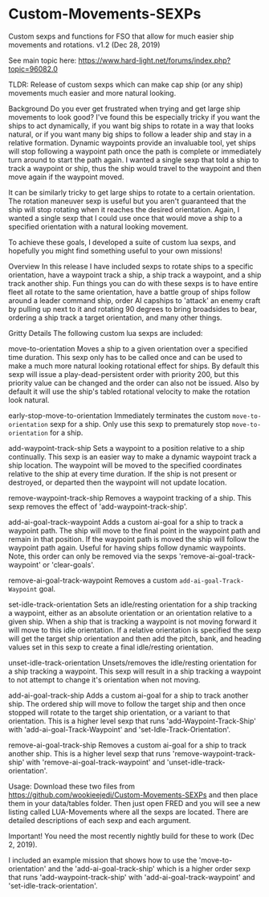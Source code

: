 # Custom-Movements-SEXPs
Custom sexps and functions for FSO that allow for much easier ship movements and rotations.
v1.2 (Dec 28, 2019)

See main topic here:
https://www.hard-light.net/forums/index.php?topic=96082.0


TLDR: Release of custom sexps which can make cap ship (or any ship) movements much easier and more natural looking. 

Background
Do you ever get frustrated when trying and get large ship movements to look good? I've found this be especially tricky if you want the ships to act dynamically, if you want big ships to rotate in a way that looks natural, or if you want many big ships to follow a leader ship and stay in a relative formation. Dynamic waypoints provide an invaluable tool, yet ships will stop following a waypoint path once the path is complete or immediately turn around to start the path again. I wanted a single sexp that told a ship to track a waypoint or ship, thus the ship would travel to the waypoint and then move again if the waypoint moved. 

It can be similarly tricky to get large ships to rotate to a certain orientation. The rotation maneuver sexp is useful but you aren't guaranteed that the ship will stop rotating when it reaches the desired orientation. Again, I wanted a single sexp that I could use once that would move a ship to a specified orientation with a natural looking movement. 

To achieve these goals, I developed a suite of custom lua sexps, and hopefully you might find something useful to your own missions! 


Overview
In this release I have included sexps to rotate ships to a specific orientation, have a waypoint track a ship, a ship track a waypoint, and a ship track another ship. Fun things you can do with these sexps is to have entire fleet all rotate to the same orientation, have a battle group of ships follow around a leader command ship, order AI capships to 'attack' an enemy craft by pulling up next to it and rotating 90 degrees to bring broadsides to bear, ordering a ship track a target orientation, and many other things. 


Gritty Details
The following custom lua sexps are included:
 
move-to-orientation
Moves a ship to a given orientation over a specified time duration. This sexp only has to be called once and can be used to make a much more natural looking rotational effect for ships. By default this sexp will issue a play-dead-persistent order with priority 200, but this priority value can be changed and the order can also not be issued. Also by default it will use the ship's tabled rotational velocity to make the rotation look natural. 

early-stop-move-to-orientation
Immediately terminates the custom `move-to-orientation` sexp for a ship. Only use this sexp to prematurely stop `move-to-orientation` for a ship. 

add-waypoint-track-ship
Sets a waypoint to a position relative to a ship continually. This sexp is an easier way to make a dynamic waypoint track a ship location. The waypoint will be moved to the specified coordinates relative to the ship at every time duration. If the ship is not present or destroyed, or departed then the waypoint will not update location. 

remove-waypoint-track-ship
Removes a waypoint tracking of a ship. This sexp removes the effect of 'add-waypoint-track-ship'.

add-ai-goal-track-waypoint
Adds a custom ai-goal for a ship to track a waypoint path. The ship will move to the final point in the waypoint path and remain in that position. If the waypoint path is moved the ship will follow the waypoint path again. Useful for having ships follow dynamic waypoints. Note, this order can only be removed via the sexps 'remove-ai-goal-track-waypoint' or 'clear-goals'.

remove-ai-goal-track-waypoint
Removes a custom `add-ai-goal-Track-Waypoint` goal.

set-idle-track-orientation
Sets an idle/resting orientation for a ship tracking a waypoint, either as an absolute orientation or an orientation relative to a given ship. When a ship that is tracking a waypoint is not moving forward it will move to this idle orientation. If a relative orientation is specified the sexp will get the target ship orientation and then add the pitch, bank, and heading values set in this sexp to create a final idle/resting orientation.

unset-idle-track-orientation
Unsets/removes the idle/resting orientation for a ship tracking a waypoint. This sexp will result in a ship tracking a waypoint to not attempt to change it's orientation when not moving.

add-ai-goal-track-ship
Adds a custom ai-goal for a ship to track another ship. The ordered ship will move to follow the target ship and then once stopped will rotate to the target ship orientation, or a variant to that orientation. This is a higher level sexp that runs 'add-Waypoint-Track-Ship' with 'add-ai-goal-Track-Waypoint' and 'set-Idle-Track-Orientation'.

remove-ai-goal-track-ship
Removes a custom ai-goal for a ship to track another ship. This is a higher level sexp that runs 'remove-waypoint-track-ship' with 'remove-ai-goal-track-waypoint' and 'unset-idle-track-orientation'.


Usage:
Download these two files from https://github.com/wookieejedi/Custom-Movements-SEXPs and then place them in your data/tables folder. Then just open FRED and you will see a new listing called LUA-Movements where all the sexps are located. There are detailed descriptions of each sexp and each argument. 

Important! You need the most recently nightly build for these to work (Dec 2, 2019).

I included an example mission that shows how to use the 'move-to-orientation' and the 'add-ai-goal-track-ship' which is a higher order sexp that runs 'add-waypoint-track-ship' with 'add-ai-goal-track-waypoint' and 'set-idle-track-orientation'.
